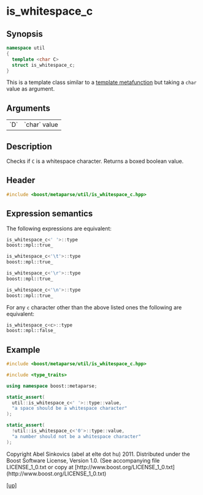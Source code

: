# is_whitespace_c

## Synopsis

```cpp
namespace util
{
  template <char C>
  struct is_whitespace_c;
}
```

This is a template class similar to a [template metafunction](metafunction.html)
but taking a `char` value as argument.

## Arguments

<table cellpadding='0' cellspacing='0'>
  <tr>
    <td>`D`</td>
    <td>`char` value</td>
  </tr>
</table>

## Description

Checks if `C` is a whitespace character. Returns a boxed boolean value.

## Header

```cpp
#include <boost/metaparse/util/is_whitespace_c.hpp>
```

## Expression semantics

The following expressions are equivalent:

```cpp
is_whitespace_c<' '>::type
boost::mpl::true_
```

```cpp
is_whitespace_c<'\t'>::type
boost::mpl::true_
```

```cpp
is_whitespace_c<'\r'>::type
boost::mpl::true_
```

```cpp
is_whitespace_c<'\n'>::type
boost::mpl::true_
```

For any `c` character other than the above listed ones the following are
equivalent:

```cpp
is_whitespace_c<c>::type
boost::mpl::false_
```

## Example

```cpp
#include <boost/metaparse/util/is_whitespace_c.hpp>

#include <type_traits>

using namespace boost::metaparse;

static_assert(
  util::is_whitespace_c<' '>::type::value,
  "a space should be a whitespace character"
);

static_assert(
  !util::is_whitespace_c<'0'>::type::value,
  "a number should not be a whitespace character"
);

```

<p class="copyright">
Copyright Abel Sinkovics (abel at elte dot hu) 2011.
Distributed under the Boost Software License, Version 1.0.
(See accompanying file LICENSE_1_0.txt or copy at
[http://www.boost.org/LICENSE_1_0.txt](http://www.boost.org/LICENSE_1_0.txt)
</p>

[[up]](reference.html)

